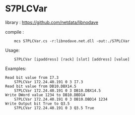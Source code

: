 # S7PLCVar

library : https://github.com/netdata/libnodave

compile :

        mcs S7PLCVar.cs -r:libnodave.net.dll -out:./S7PLCVar

Usage:

        S7PLCVar [ipaddress] [rack] [slot] [address] [value]

Examples: 

    Read bit value from I7.3
        S7PLCVar 172.24.40.191 0 3 I7.3
    Read bit value from DB10.DBX14.5
        S7PLCVar 172.24.40.191 0 3 DB10.DBX14.5
    Write DWord value 1234 to DB10.DBD14
        S7PLCVar 172.24.40.191 0 3 DB10.DBD14 1234
    Write Output bit True to Q3.5
        S7PLCVar 172.24.40.191 0 3 Q3.5 True
